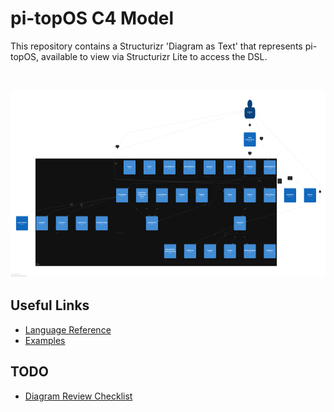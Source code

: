 # pi-topOS C4 Model

This repository contains a Structurizr 'Diagram as Text' that represents pi-topOS, available to view via Structurizr Lite to access the DSL.

![]()

<img src="./img/pi-top-4-Container.svg" width="100%" height="300">

## Useful Links
* [Language Reference](https://github.com/structurizr/dsl/blob/master/docs/language-reference.md)
* [Examples](https://github.com/structurizr/dsl/tree/master/examples)


## TODO

* [Diagram Review Checklist](https://c4model.com/review/)
